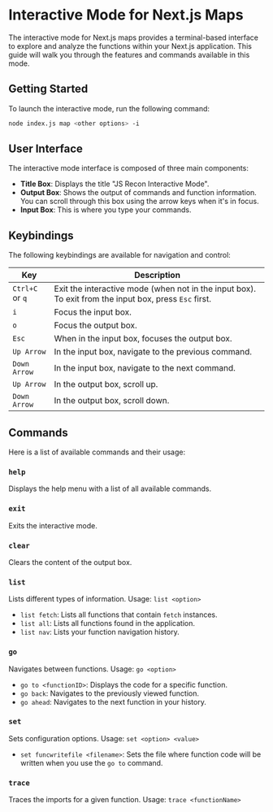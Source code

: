 # Interactive Mode for Next.js Maps

The interactive mode for Next.js maps provides a terminal-based interface to explore and analyze the functions within your Next.js application. This guide will walk you through the features and commands available in this mode.

## Getting Started

To launch the interactive mode, run the following command:

```bash
node index.js map <other options> -i
```

## User Interface

The interactive mode interface is composed of three main components:

-   **Title Box**: Displays the title "JS Recon Interactive Mode".
-   **Output Box**: Shows the output of commands and function information. You can scroll through this box using the arrow keys when it's in focus.
-   **Input Box**: This is where you type your commands.

## Keybindings

The following keybindings are available for navigation and control:

| Key             | Description                                               |
| --------------- | --------------------------------------------------------- |
| `Ctrl+C` or `q` | Exit the interactive mode (when not in the input box). To exit from the input box, press `Esc` first. |
| `i`             | Focus the input box.                                      |
| `o`             | Focus the output box.                                     |
| `Esc`           | When in the input box, focuses the output box.            |
| `Up Arrow`      | In the input box, navigate to the previous command.       |
| `Down Arrow`    | In the input box, navigate to the next command.           |
| `Up Arrow`      | In the output box, scroll up.                             |
| `Down Arrow`    | In the output box, scroll down.                           |

## Commands

Here is a list of available commands and their usage:

### `help`

Displays the help menu with a list of all available commands.

### `exit`

Exits the interactive mode.

### `clear`

Clears the content of the output box.

### `list`

Lists different types of information. Usage: `list <option>`

-   `list fetch`: Lists all functions that contain `fetch` instances.
-   `list all`: Lists all functions found in the application.
-   `list nav`: Lists your function navigation history.

### `go`

Navigates between functions. Usage: `go <option>`

-   `go to <functionID>`: Displays the code for a specific function.
-   `go back`: Navigates to the previously viewed function.
-   `go ahead`: Navigates to the next function in your history.

### `set`

Sets configuration options. Usage: `set <option> <value>`

-   `set funcwritefile <filename>`: Sets the file where function code will be written when you use the `go to` command.

### `trace`

Traces the imports for a given function. Usage: `trace <functionName>`
